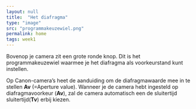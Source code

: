 ```yaml
---
layout: null
title:  "Het diafragma"
type: "image"
src: "programmakeuzewiel.png"
permalink: home
tags: week1
---
```



Bovenop je camera zit een grote ronde knop. Dit is het programmakeuzewiel waarmee je het diafragma als voorkeurstand kunt instellen.

Op Canon-camera’s heet de aanduiding om de diafragmawaarde mee in te stellen **Av** (=Aperture value). Wanneer je de camera hebt ingesteld op diafragmavoorkeur (**Av**), zal de camera automatisch een <a class="activate-slider" page-index="2" slider-index="0" slider-image-index="4">de sluitertijd</a>
sluitertijd</a>(**Tv**) erbij kiezen.
